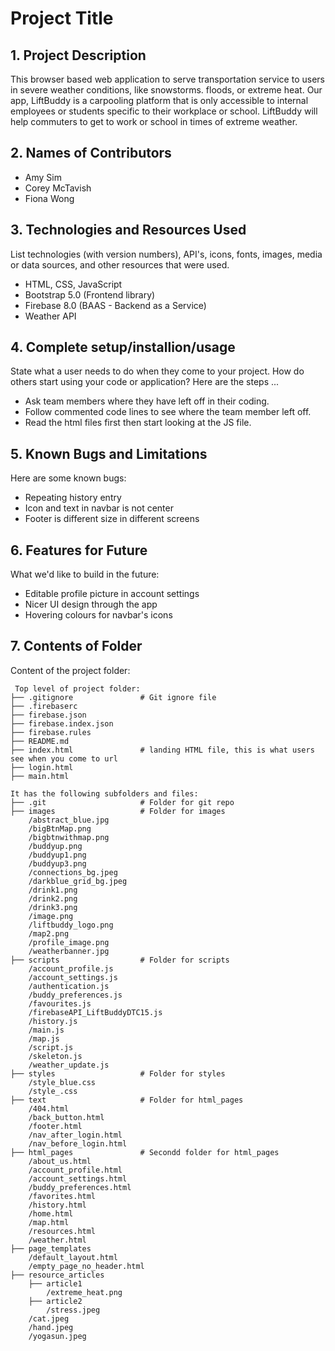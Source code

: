# Project Title

## 1. Project Description

This browser based web application to serve transportation service to users in severe weather conditions, like snowstorms. floods, or extreme heat. Our app, LiftBuddy is a carpooling platform that is only accessible to internal employees or students specific to their workplace or school. LiftBuddy will help commuters to get to work or school in times of extreme weather.

## 2. Names of Contributors

* Amy Sim
* Corey McTavish
* Fiona Wong

## 3. Technologies and Resources Used

List technologies (with version numbers), API's, icons, fonts, images, media or data sources, and other resources that were used.

- HTML, CSS, JavaScript
- Bootstrap 5.0 (Frontend library)
- Firebase 8.0 (BAAS - Backend as a Service)
- Weather API 

## 4. Complete setup/installion/usage

State what a user needs to do when they come to your project. How do others start using your code or application?
Here are the steps ...

- Ask team members where they have left off in their coding. 
- Follow commented code lines to see where the team member left off. 
- Read the html files first then start looking at the JS file. 

## 5. Known Bugs and Limitations

Here are some known bugs:

- Repeating history entry
- Icon and text in navbar is not center 
- Footer is different size in different screens

## 6. Features for Future

What we'd like to build in the future:

- Editable profile picture in account settings 
- Nicer UI design through the app
- Hovering colours for navbar's icons

## 7. Contents of Folder

Content of the project folder:

```
 Top level of project folder:
├── .gitignore               # Git ignore file
├── .firebaserc                
├── firebase.json                
├── firebase.index.json                
├── firebase.rules                
├── README.md
├── index.html               # landing HTML file, this is what users see when you come to url
├── login.html
├── main.html

It has the following subfolders and files:
├── .git                     # Folder for git repo
├── images                   # Folder for images
    /abstract_blue.jpg
    /bigBtnMap.png
    /bigbtnwithmap.png
    /buddyup.png
    /buddyup1.png
    /buddyup3.png
    /connections_bg.jpeg
    /darkblue_grid_bg.jpeg
    /drink1.png
    /drink2.png
    /drink3.png
    /image.png
    /liftbuddy_logo.png
    /map2.png
    /profile_image.png
    /weatherbanner.jpg
├── scripts                  # Folder for scripts
    /account_profile.js
    /account_settings.js
    /authentication.js
    /buddy_preferences.js
    /favourites.js
    /firebaseAPI_LiftBuddyDTC15.js
    /history.js
    /main.js
    /map.js
    /script.js
    /skeleton.js
    /weather_update.js
├── styles                   # Folder for styles
    /style_blue.css
    /style_.css
├── text                     # Folder for html_pages
    /404.html
    /back_button.html
    /footer.html
    /nav_after_login.html
    /nav_before_login.html
├── html_pages               # Secondd folder for html_pages
    /about_us.html
    /account_profile.html
    /account_settings.html
    /buddy_preferences.html
    /favorites.html
    /history.html
    /home.html
    /map.html
    /resources.html
    /weather.html
├── page_templates
    /default_layout.html
    /empty_page_no_header.html
├── resource_articles
    ├── article1
        /extreme_heat.png
    ├── article2
        /stress.jpeg
    /cat.jpeg
    /hand.jpeg
    /yogasun.jpeg



```
